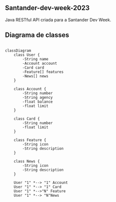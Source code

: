 ## Santander-dev-week-2023
Java RESTful API criada para a Santander Dev Week.

## Diagrama de classes
```mermaid

classDiagram
    class User {
        -String name
        -Account account
        -Card card
        -Feature[] features
        -News[] news
    }

    class Account {
        -String number
        -String agency
        -float balance
        -float limit
    }

    class Card {
        -String number
        -float limit
    }

    class Feature {
        -String icon
        -String description
    }

    class News {
        -String icon
        -String description
    }

    User "1" *--> "1" Account 
    User "1" *--> "1" Card 
    User "1" *-->"N" Feature 
    User "1" *--> "N"News 


```
